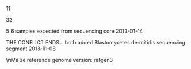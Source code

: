 
11

33

5
6
samples expected from sequencing core 2013-01-14

THE CONFLICT ENDS... both added
Blastomycetes dermitidis sequencing segment 2018-11-08

\nMaize reference genome version: refgen3

